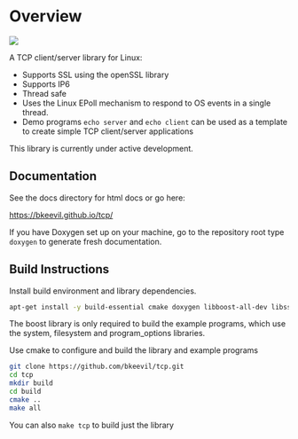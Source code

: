 # Overview

![](https://github.com/bkeevil/tcp/workflows/C%2FC++%20Ubuntu%20Build/badge.svg)

A TCP client/server library for Linux:

- Supports SSL using the openSSL library
- Supports IP6
- Thread safe
- Uses the Linux EPoll mechanism to respond to OS events in a single thread.
- Demo programs `echo server` and `echo client` can be used as a template to create simple TCP client/server applications

This library is currently under active development.

## Documentation

See the docs directory for html docs or go here:

https://bkeevil.github.io/tcp/

If you have Doxygen set up on your machine, go to the repository root type `doxygen` to generate fresh documentation.

## Build Instructions

Install build environment and library dependencies.

``` bash 
apt-get install -y build-essential cmake doxygen libboost-all-dev libssl-dev 
```

The boost library is only required to build the example programs, which use the system, filesystem and program_options libraries.

Use cmake to configure and build the library and example programs

``` bash
git clone https://github.com/bkeevil/tcp.git
cd tcp
mkdir build
cd build
cmake ..
make all
```

You can also `make tcp` to build just the library